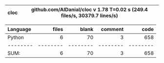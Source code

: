 cloc|github.com/AlDanial/cloc v 1.78  T=0.02 s (249.4 files/s, 30379.7 lines/s)
--- | ---

Language|files|blank|comment|code
:-------|-------:|-------:|-------:|-------:
Python|6|70|3|658
--------|--------|--------|--------|--------
SUM:|6|70|3|658
